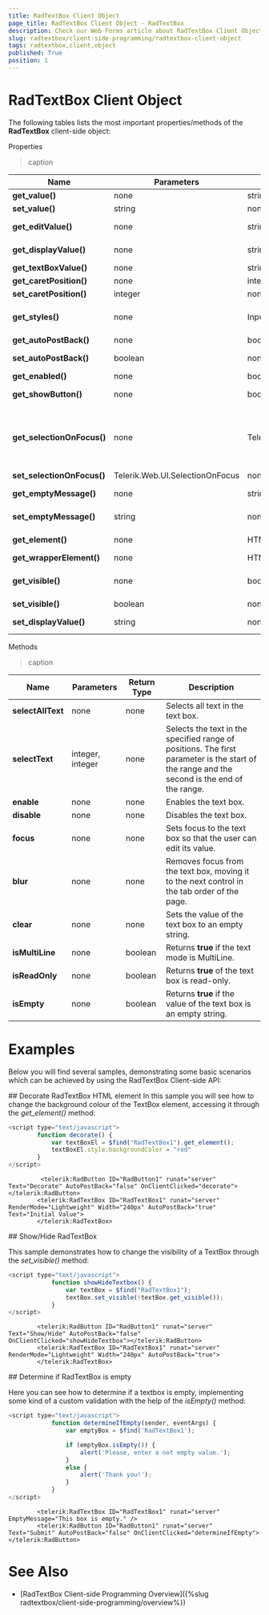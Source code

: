 ```yaml
---
title: RadTextBox Client Object
page_title: RadTextBox Client Object - RadTextBox
description: Check our Web Forms article about RadTextBox Client Object.
slug: radtextbox/client-side-programming/radtextbox-client-object
tags: radtextbox,client,object
published: True
position: 1
---
```


# RadTextBox Client Object



The following tables lists the most important properties/methods of the **RadTextBox** client-side object:

Properties


>caption  

| Name | Parameters | Return Type | Description |
| ------ | ------ | ------ | ------ |
| **get_value()** |none|string|Returns the value of the text box.|
| **set_value()** |string|none|Sets the value of the text box.|
| **get_editValue()** |none|string|Gets the value of the text box as it is formatted when the text box has focus.|
| **get_displayValue()** |none|string|Gets the value of the text box as it is formatted when the text box does not have focus.|
| **get_textBoxValue()** |none|string|Gets the string that the user typed into the text box.|
| **get_caretPosition()** |none|integer|Returns the current position of the caret.|
| **set_caretPosition()** |integer|none|Sets the position of the caret.|
| **get_styles()** |none|InputStyles|Returns the InputStyles Client object, which can be used to change the appearance of the text box when it is first loaded.|
| **get_autoPostBack()** |none|boolean|Returns the value of the **AutoPostBack** property.|
| **set_autoPostBack()** |boolean|none|Enables or disables postbacks when the user changes the text in the text box.|
| **get_enabled()** |none|boolean|Returns **true** if the text box is enabled.|
| **get_showButton()** |none|boolean|Returns **true** if the text box has an associated image button.|
| **get_selectionOnFocus()** |none|Telerik.Web.UI.SelectionOnFocus|Returns the value of the SelectionOnFocus property. Possible values are Telerik.Web.UI.SelectionOnFocus.CaretToBeginning, Telerik.Web.UI.SelectionOnFocus.CaretToEnd, Telerik.Web.UI.SelectionOnFocus.None, and Telerik.Web.UI.SelectionOnFocus.SelectAll.|
| **set_selectionOnFocus()** |Telerik.Web.UI.SelectionOnFocus|none|Sets the SelectionOnFocus property.|
| **get_emptyMessage()** |none|string|Returns the message that appears when the text box value is an empty string.|
| **set_emptyMessage()** |string|none|Sets the message that appears when the text box value is an empty string.|
| **get_element()** |none|HTML element|Gets the DOM element for the input element that holds the edit value.|
| **get_wrapperElement()** |none|HTML element|Gets the DOM element for the wrapper element.|
| **get_visible()** |none|boolean|Returns whether the input element is rendered as hidden or not. Does not apply if the control is inside another hidden html element.|
| **set_visible()** |boolean|none|Sets the input element as hidden on the client|
| **set_displayValue()** |string|none|Sets the value of the text box as it isformatted when the text box does not have focus.|

Methods


>caption  

| Name | Parameters | Return Type | Description |
| ------ | ------ | ------ | ------ |
| **selectAllText** |none|none|Selects all text in the text box.|
| **selectText** |integer, integer|none|Selects the text in the specified range of positions. The first parameter is the start of the range and the second is the end of the range.|
| **enable** |none|none|Enables the text box.|
| **disable** |none|none|Disables the text box.|
| **focus** |none|none|Sets focus to the text box so that the user can edit its value.|
| **blur** |none|none|Removes focus from the text box, moving it to the next control in the tab order of the page.|
| **clear** |none|none|Sets the value of the text box to an empty string.|
| **isMultiLine** |none|boolean|Returns **true** if the text mode is MultiLine.|
| **isReadOnly** |none|boolean|Returns **true** of the text box is read-only.|
| **isEmpty** |none|boolean|Returns **true** if the value of the text box is an empty string.|


# Examples
Below you will find several samples, demonstrating some basic scenarios which can be achieved by using the RadTextBox Client-side API:


## Decorate RadTextBox HTML element
In this sample you will see how to change the background colour of the TextBox element, accessing it through the *get_element()* method:

````JavaScript
<script type="text/javascript">
        function decorate() {
            var textBoxEl = $find("RadTextBox1").get_element();
            textBoxEl.style.backgroundColor = "red"
        }
</script>
````
````ASP.NET
         <telerik:RadButton ID="RadButton1" runat="server" Text="Decorate" AutoPostBack="false" OnClientClicked="decorate"></telerik:RadButton>
        <telerik:RadTextBox ID="RadTextBox1" runat="server" RenderMode="Lightweight" Width="240px" AutoPostBack="true" Text="Initial Value">
        </telerik:RadTextBox>
````

## Show/Hide RadTextBox

This sample demonstrates how to change the visibility of a TextBox through the *set_visible()* method:

````JavaScript
<script type="text/javascript">
            function showHideTextbox() {
                var textBox = $find("RadTextBox1");
                textBox.set_visible(!textBox.get_visible());
            }
</script>
````
````ASP.NET
        <telerik:RadButton ID="RadButton1" runat="server" Text="Show/Hide" AutoPostBack="false" OnClientClicked="showHideTextbox"></telerik:RadButton>
        <telerik:RadTextBox ID="RadTextBox1" runat="server" RenderMode="Lightweight" Width="240px" AutoPostBack="true">
        </telerik:RadTextBox>
````


## Determine if RadTextBox is empty

Here you can see how to determine if a textbox is empty, implementing some kind of a custom validation with the help of the *isEmpty()* method:

````JavaScript
<script type="text/javascript">
            function determineIfEmpty(sender, eventArgs) {
                var emptyBox = $find('RadTextBox1');

                if (emptyBox.isEmpty()) {
                    alert('Please, enter a not empty value.');
                }
                else {
                    alert('Thank you!');
                }
            }
</script>
````
````ASP.NET
        <telerik:RadTextBox ID="RadTextBox1" runat="server" EmptyMessage="This box is empty." />
        <telerik:RadButton ID="RadButton1" runat="server" Text="Submit" AutoPostBack="false" OnClientClicked="determineIfEmpty"></telerik:RadButton>
````


# See Also

 * [RadTextBox Client-side Programming Overview]({%slug radtextbox/client-side-programming/overview%})
